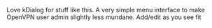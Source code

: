 Love kDialog for stuff like this. A very simple menu interface to make OpenVPN user admin slightly less mundane. Add/edit as you see fit


